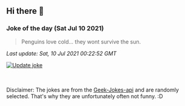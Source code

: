 ## Hi there 👋

### Joke of the day (Sat Jul 10 2021)
<!-- joke -->
>Penguins love cold... they wont survive the sun.
<!-- /joke -->

*Last update: Sat, 10 Jul 2021 00:22:52 GMT*

[![Update joke](https://github.com/nclskfm/nclskfm/actions/workflows/joke.yml/badge.svg)](https://github.com/nclskfm/nclskfm/actions/workflows/joke.yml)

<br><br>
Disclaimer: The jokes are from the [Geek-Jokes-api](https://github.com/sameerkumar18/geek-joke-api) and are randomly selected. That's why they are unfortunately often not funny. :D
